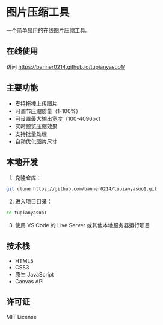 # 图片压缩工具

一个简单易用的在线图片压缩工具。

## 在线使用

访问 https://banner0214.github.io/tupianyasuo1/

## 主要功能

- 支持拖拽上传图片
- 可调节压缩质量（1-100%）
- 可设置最大输出宽度（100-4096px）
- 实时预览压缩效果
- 支持批量处理
- 自动优化图片尺寸

## 本地开发

1. 克隆仓库：
```bash
git clone https://github.com/banner0214/tupianyasuo1.git
```

2. 进入项目目录：
```bash
cd tupianyasuo1
```

3. 使用 VS Code 的 Live Server 或其他本地服务器运行项目

## 技术栈

- HTML5
- CSS3
- 原生 JavaScript
- Canvas API

## 许可证

MIT License